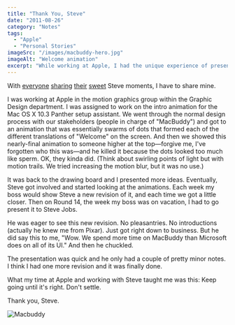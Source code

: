 ```yaml
---
title: "Thank You, Steve"
date: "2011-08-26"
category: "Notes"
tags:
  - "Apple"
  - "Personal Stories"
imageSrc: "/images/macbuddy-hero.jpg"
imageAlt: "Welcome animation"
excerpt: "While working at Apple, I had the unique experience of presenting the Mac OS X Panther setup animation directly to Steve Jobs. After 14 rounds of revisions, his dedication to perfection taught me an invaluable lesson: Keep going until it's right. Don't settle."
---
```


With [everyone](https://plus.google.com/107117483540235115863/posts/gcSStkKxXTw) [sharing](http://blog.precipice.org/youre-the-ones "You're the ones - Marc Hedlund's blog") [their](http://tumblr.davidcairns.org/post/9359368094/so-steve-jobs-has-left-his-role-as-apples-ceo "So, Steve Jobs has left his role as Apple's CEO.... - Talk Dirty to Me, Paul Krugman") [sweet](http://allenpaltrow.tumblr.com/post/9375814057/my-experience-with-jobs-and-apple "My Experience with Jobs and Apple") Steve moments, I have to share mine.

I was working at Apple in the motion graphics group within the Graphic Design department. I was assigned to work on the intro animation for the Mac OS X 10.3 Panther setup assistant. We went through the normal design process with our stakeholders (people in charge of "MacBuddy") and got to an animation that was essentially swarms of dots that formed each of the different translations of "Welcome" on the screen. And then we showed this nearly-final animation to someone higher at the top—forgive me, I've forgotten who this was—and he killed it because the dots looked too much like sperm. OK, they kinda did. (Think about swirling points of light but with motion trails. We tried increasing the motion blur, but it was no use.)

It was back to the drawing board and I presented more ideas. Eventually, Steve got involved and started looking at the animations. Each week my boss would show Steve a new revision of it, and each time we got a little closer. Then on Round 14, the week my boss was on vacation, I had to go present it to Steve Jobs.

He was eager to see this new revision. No pleasantries. No introductions (actually he knew me from Pixar). Just got right down to business. But he did say this to me, "Wow. We spend more time on MacBuddy than Microsoft does on all of its UI." And then he chuckled.

The presentation was quick and he only had a couple of pretty minor notes. I think I had one more revision and it was finally done.

What my time at Apple and working with Steve taught me was this: Keep going until it's right. Don't settle.

Thank you, Steve.

![Macbuddy](/images/macbuddy.jpg)
